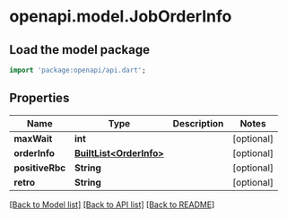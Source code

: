 # openapi.model.JobOrderInfo

## Load the model package
```dart
import 'package:openapi/api.dart';
```

## Properties
Name | Type | Description | Notes
------------ | ------------- | ------------- | -------------
**maxWait** | **int** |  | [optional] 
**orderInfo** | [**BuiltList&lt;OrderInfo&gt;**](OrderInfo.md) |  | [optional] 
**positiveRbc** | **String** |  | [optional] 
**retro** | **String** |  | [optional] 

[[Back to Model list]](../README.md#documentation-for-models) [[Back to API list]](../README.md#documentation-for-api-endpoints) [[Back to README]](../README.md)


